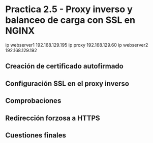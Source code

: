#  Practica 2.5 - Proxy inverso y balanceo de carga con SSL en NGINX 

ip webserver1 192.168.129.195
ip proxy 192.168.129.60
ip webserver2 192.168.129.192

## Creación de certificado autofirmado

## Configuración SSL en el proxy inverso

## Comprobaciones

## Redirección forzosa a HTTPS

## Cuestiones finales